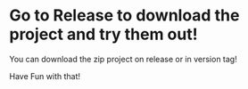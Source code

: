 # Go to Release to download the project and try them out!
You can download the zip project on release or in version tag!

Have Fun with that!
